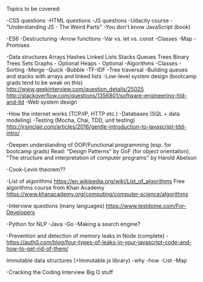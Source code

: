 Topics to be covered:

-CSS questions
-HTML questions
-JS questions
  -Udacity course - "Understanding JS - The Weird Parts"
  -You don't know JavaScript (book)

  -ES6
    -Destructuring
    -Arrow functions
    -Var vs. let vs. const
    -Classes
    -Map
    -Promises

-Data structures
  Arrays
  Hashes
  Linked Lists
  Stacks
  Queues
  Trees
  Binary Trees
  Sets
  Graphs - Optional
  Heaps - Optional
-Algorithms
  -Classes
  -Sorting
    -Merge
    -Quick
    -Bubble
  -TF-IDF
  -Tree traversal
  -Building queues and stacks with arrays and linked lists
-Low-level system design (bootcamp grads tend to be weak on this)
  http://www.geekinterview.com/question_details/25025
  http://stackoverflow.com/questions/1356801/software-engineering-hld-and-lld
-Web system design

-How the internet works (TCP/IP, HTTP etc.)
-Databases (SQL + data modeling)
-Testing (Mocha, Chai, TDD, unit testing) http://jrsinclair.com/articles/2016/gentle-introduction-to-javascript-tdd-intro/

-Deepen understanding of OOP/Functional programming (esp. for bootcamp grads)
  Read: "Design Patterns" by GoF (for object orientation), "The structure and interpretation of computer programs" by Harold Abelson

-Cook-Levin theorem??

-List of algorithms
https://en.wikipedia.org/wiki/List_of_algorithms
  Free algorithms course from Khan Academy https://www.khanacademy.org/computing/computer-science/algorithms

  -Interview questions (many languages) https://www.testdome.com/For-Developers

-Python for NLP
-Java
-Go
-Making a search engine?

-Prevention and detection of memory leaks in Node (complete)
  -https://auth0.com/blog/four-types-of-leaks-in-your-javascript-code-and-how-to-get-rid-of-them/

Immutable data structures (+Immutable.js library)
  -why
  -how
  -List
  -Map

-Cracking the Coding Interview Big O stuff

